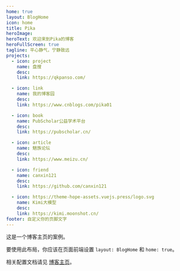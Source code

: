 ```yaml
---
home: true
layout: BlogHome
icon: home
title: Pika
heroImage: 
heroText: 欢迎来到Pika的博客
heroFullScreen: true
tagline: 平心静气，宁静致远
projects:
  - icon: project
    name: 盘搜
    desc: 
    link: https://qkpanso.com/

  - icon: link
    name: 我的博客园
    desc: 
    link: https://www.cnblogs.com/pika01

  - icon: book
    name: PubScholar公益学术平台
    desc: 
    link: https://pubscholar.cn/

  - icon: article
    name: 魅族论坛
    desc: 
    link: https://www.meizu.cn/

  - icon: friend
    name: canxin121
    desc: 
    link: https://github.com/canxin121

  - icon: https://theme-hope-assets.vuejs.press/logo.svg
    name: Kimi大模型
    desc: 
    link: https://kimi.moonshot.cn/
footer: 自定义你的页脚文字
---
```


这是一个博客主页的案例。

要使用此布局，你应该在页面前端设置 `layout: BlogHome` 和 `home: true`。

相关配置文档请见 [博客主页](https://theme-hope.vuejs.press/zh/guide/blog/home.html)。
